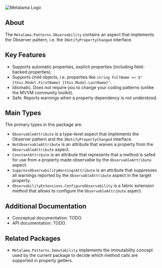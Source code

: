 ![Metalama Logo](https://raw.githubusercontent.com/postsharp/Metalama/master/images/metalama-by-postsharp.svg)

## About

The `Metalama.Patterns.Observability` contains an aspect that implements the Observer pattern, i.e. the `INotifyPropertyChanged` interface.

## Key Features

* Supports automatic properties, explicit properties (including field-backed properties).
* Supports child objects, i.e. properties like `string FullName => $"{this.Model.FirstName} {this.Model.LastName}"`.
* Idiomatic. Does not require you to change your coding patterns (unlike the MVVM community toolkit).
* Safe. Reports warnings when a property dependency is not understood.


## Main Types

The primary types in this package are:

* `ObservableAttribute` is a type-level aspect that implements the Observer pattern and the `INotifyPropertyChanged` interface.
* `NotObservableAttribute` is an attribute that waives a property from the `ObservableAttribute` aspect.
* `ConstantAttribute` is an attribute that represents that a method is safed for use from a property made observable by the `ObservableAttribute` aspect.
* `SuppressObservabilityWarningsAttribute` is an attribute that suppresses all warnings reported by the `ObservableAttribute` aspect in the target property.
* `ObservabilityExtensions.ConfigureObservability` is a fabric extension method that allows to configure the `ObservableAttribute` aspect.

## Additional Documentation

* Conceptual documentation: TODO.
* API documentation: TODO.

## Related Packages

* `Metalama.Patterns.Immutability` implements the immutability concept used by the current package to decide which method calls are supported in property getters.


